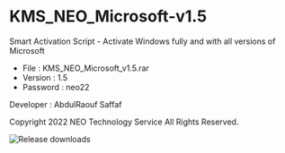 # KMS_NEO_Microsoft-v1.5
Smart Activation Script - Activate Windows fully and with all versions of Microsoft

- File : KMS_NEO_Microsoft_v1.5.rar
- Version : 1.5
- Password : neo22

Developer : AbdulRaouf Saffaf

Copyright 2022 NEO Technology Service All Rights Reserved.


<img src="https://camo.githubusercontent.com/49e039e4ab9fffbfbb4792c6d519bec51b60a4e4699b1caec7fc7cb68bb2c89b/68747470733a2f2f696d672e736869656c64732e696f2f6769746875622f646f776e6c6f6164732f6162626f6469313430362f4b4d535f564c5f414c4c5f41494f2f746f74616c2e737667" alt="Release downloads" data-canonical- style="max-width: 100%;">
